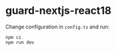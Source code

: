 # guard-nextjs-react18


Change configuration in `config.ts` and run:

``` shell
npm ci
npm run dev
```